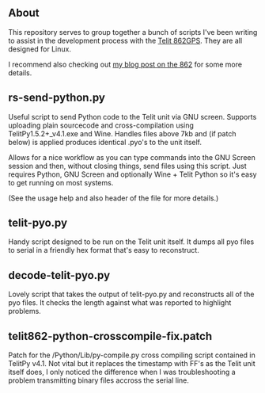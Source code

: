 About
-----

This repository serves to group together a bunch of scripts I've been writing
to assist in the development process with the [Telit 862GPS](http://www.telit.com/en/products/gsm-gprs.php?p_ac=show&p=7). They are all designed for Linux.

I recommend also checking out [my blog post on the 862](http://kzar.co.uk/blog/view/embedded-development-setup-with-macbook) for some more details.

rs-send-python.py
-----------------

Useful script to send Python code to the Telit unit via GNU screen. Supports
uploading plain sourcecode and cross-compilation using TelitPy1.5.2+_v4.1.exe 
and Wine. Handles files above 7kb and (if patch below) is applied produces
identical .pyo's to the unit itself.

Allows for a nice workflow as you can type commands into the GNU Screen session
and then, without closing things, send files using this script. Just requires
Python, GNU Screen and optionally Wine + Telit Python so it's easy to get running on
most systems.

(See the usage help and also header of the file for more details.)

telit-pyo.py
------------

Handy script designed to be run on the Telit unit itself. It dumps all pyo
files to serial in a friendly hex format that's easy to reconstruct.

decode-telit-pyo.py
-------------------

Lovely script that takes the output of telit-pyo.py and reconstructs all of
the pyo files. It checks the length against what was reported to highlight
problems.

telit862-python-crosscompile-fix.patch
--------------------------------------

Patch for the /Python/Lib/py-compile.py cross compiling script contained in TelitPy v4.1.
Not vital but it replaces the timestamp with FF's as the Telit unit itself does, I only
noticed the difference when I was troubleshooting a problem transmitting binary files
accross the serial line.
